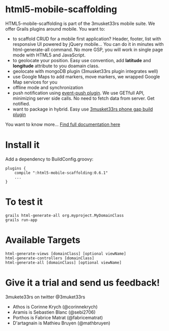 html5-mobile-scaffolding
========================

HTML5-mobile-scaffolding is part of the 3musket33rs mobile suite. We offer Grails plugins around mobile. You want to:

- to scaffold CRUD for a mobile first application? Header, footer, list with responsive UI powered by jQuery mobile... 
You can do it in minutes with html-generate-all command. No more GSP, you will work in single page mode with HTML5 and JavaScript.
- to geolocate your position. Easy use convention, add **latitude** and **longitude** attribute to you doamain class.
- geolocate with mongoDB plugin (3musket33rs plugin integrates well)
- use Google Maps to add markers, move markers, we wrapped Google Map services for you
- offline mode and synchronization
- push notification using [event-push plugin](http://grails.org/plugin/events-push). We use GETfull API, minimizing server side calls. No need to fetch data from server. Get notified.
- want to package in hybrid. Easy use [3musket33rs phone gap build plugin](https://github.com/3musket33rs/phonegapbuild)

You want to know more... [Find full documentation here](http://3musket33rs.github.com/html5-mobile-scaffolding/)

Install it
===========

Add a dependency to BuildConfig.groovy:

    plugins {
        compile ":html5-mobile-scaffolding:0.6.1"
        ...
    }


To test it
===========

	grails html-generate-all org.myproject.MyDomainClass
	grails run-app

Available Targets
=================

	html-generate-views [domainClass] [optional viewName]
	html-generate-controllers [domainClass]
	html-generate-all [domainClass] [optional viewName]

Give it a trial and send us feedback!
====================================

3mukete33rs on twitter @3muket33rs 
- Athos is Corinne Krych (@corinnekrych)
- Aramis is Sebastien Blanc (@sebi2706)
- Porthos is Fabrice Matrat (@fabricematrat)
- D'artagnain is Mathieu Bruyen (@mathbruyen)
